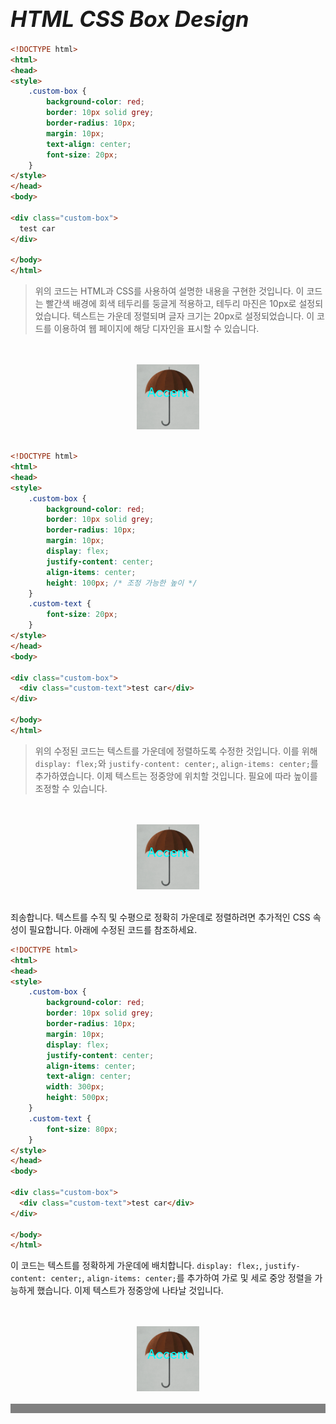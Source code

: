 # **<span style="font-size: 35px; font-style: italic;">HTML CSS Box Design</span>**

```html
<!DOCTYPE html>
<html>
<head>
<style>
    .custom-box {
        background-color: red;
        border: 10px solid grey;
        border-radius: 10px;
        margin: 10px;
        text-align: center;
        font-size: 20px;
    }
</style>
</head>
<body>

<div class="custom-box">
  test car
</div>

</body>
</html>
```

> 위의 코드는 HTML과 CSS를 사용하여 설명한 내용을 구현한 것입니다. 이 코드는 빨간색 배경에 회색 테두리를 둥글게 적용하고, 테두리 마진은 10px로 설정되었습니다. 텍스트는 가운데 정렬되며 글자 크기는 20px로 설정되었습니다. 이 코드를 이용하여 웹 페이지에 해당 디자인을 표시할 수 있습니다.

<div style="position: relative; text-align: center; color: white;">
    <br><br>
    <img src="./ab.png" alt="이미지 설명" style="width:20%;">
    <div style="color: aqua; font-size: 20px; position: absolute; top: 50%; left: 50%; transform: translate(-50%, -50%);">Accent</div>
    <br><br>
</div>

```html
<!DOCTYPE html>
<html>
<head>
<style>
    .custom-box {
        background-color: red;
        border: 10px solid grey;
        border-radius: 10px;
        margin: 10px;
        display: flex;
        justify-content: center;
        align-items: center;
        height: 100px; /* 조정 가능한 높이 */
    }
    .custom-text {
        font-size: 20px;
    }
</style>
</head>
<body>

<div class="custom-box">
  <div class="custom-text">test car</div>
</div>

</body>
</html>
```

> 위의 수정된 코드는 텍스트를 가운데에 정렬하도록 수정한 것입니다. 이를 위해 `display: flex;`와 `justify-content: center;`, `align-items: center;`를 추가하였습니다. 이제 텍스트는 정중앙에 위치할 것입니다. 필요에 따라 높이를 조정할 수 있습니다.

<div style="position: relative; text-align: center; color: white;">
    <br><br>
    <img src="./ab.png" alt="이미지 설명" style="width:20%;">
    <div style="color: aqua; font-size: 20px; position: absolute; top: 50%; left: 50%; transform: translate(-50%, -50%);">Accent</div>
    <br><br>
</div>

죄송합니다. 텍스트를 수직 및 수평으로 정확히 가운데로 정렬하려면 추가적인 CSS 속성이 필요합니다. 아래에 수정된 코드를 참조하세요.

```html
<!DOCTYPE html>
<html>
<head>
<style>
    .custom-box {
        background-color: red;
        border: 10px solid grey;
        border-radius: 10px;
        margin: 10px;
        display: flex;
        justify-content: center;
        align-items: center;
        text-align: center;
        width: 300px;
        height: 500px;
    }
    .custom-text {
        font-size: 80px;
    }
</style>
</head>
<body>

<div class="custom-box">
  <div class="custom-text">test car</div>
</div>

</body>
</html>
```

이 코드는 텍스트를 정확하게 가운데에 배치합니다. `display: flex;`, `justify-content: center;`, `align-items: center;`를 추가하여 가로 및 세로 중앙 정렬을 가능하게 했습니다. 이제 텍스트가 정중앙에 나타날 것입니다.

<div style="position: relative; text-align: center; color: white;">
    <br><br>
    <img src="./ab.png" alt="이미지 설명" style="width:20%;">
    <div style="color: aqua; font-size: 20px; position: absolute; top: 50%; left: 50%; transform: translate(-50%, -50%);">Accent</div>
    <br><br>
</div>

<div style="background-color: grey; height: 15px;"></div>

